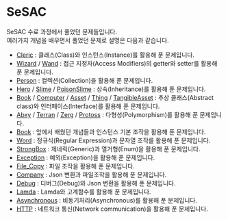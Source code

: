 # SeSAC

SeSAC 수료 과정에서 풀었던 문제들입니다. <br>
여러가지 개념을 배우면서 풀었던 문제로 설명은 다음과 같습니다.
- [Cleric](https://github.com/sinbee0402/Flutter/blob/SeSAC/Cleric.dart) : 클래스(Class)와 인스턴스(Instance)를 활용해 푼 문제입니다.
- [Wizard](https://github.com/sinbee0402/Flutter/blob/SeSAC/wizard.dart) / [Wand](https://github.com/sinbee0402/Flutter/blob/SeSAC/wand.dart) : 접근 지정자(Access Modifiers)의 getter와 setter를 활용해 푼 문제입니다. 
- [Person](https://github.com/sinbee0402/Flutter/blob/SeSAC/Person.dart) : 컬렉션(Collection)을 활용해 푼 문제입니다.
- [Hero](https://github.com/sinbee0402/Flutter/blob/SeSAC/hero.dart) / [Slime](https://github.com/sinbee0402/Flutter/blob/SeSAC/slime.dart) / [PoisonSlime](https://github.com/sinbee0402/Flutter/blob/SeSAC/poison_slime.dart) : 상속(Inheritance)를 활용해 푼 문제입니다. 
- [Book](https://github.com/sinbee0402/Flutter/blob/SeSAC/book.dart) / [Computer](https://github.com/sinbee0402/Flutter/blob/SeSAC/computer.dart) / [Asset](https://github.com/sinbee0402/Flutter/blob/SeSAC/asset.dart) / [Thing](https://github.com/sinbee0402/Flutter/blob/SeSAC/thing.dart) / [TangibleAsset](https://github.com/sinbee0402/Flutter/blob/SeSAC/tangible_asset.dart) : 추상 클래스(Abstract class)와 인터페이스(Interface)를 활용해 푼 문제입니다.
- [Abxy](https://github.com/sinbee0402/Flutter/blob/SeSAC/abxy.dart) / [Terran](https://github.com/sinbee0402/Flutter/blob/SeSAC/terran.dart) / [Zerg](https://github.com/sinbee0402/Flutter/blob/SeSAC/zerg.dart) / [Protoss](https://github.com/sinbee0402/Flutter/blob/SeSAC/protoss.dart) : 다형성(Polymorphism)를 활용해 푼 문제입니다.
- [Book](https://github.com/sinbee0402/Flutter/blob/SeSAC/Book.dart) : 앞에서 배웠던 개념들과 인스턴스 기본 조작을 활용해 푼 문제입니다.
- [Word](https://github.com/sinbee0402/Flutter/blob/SeSAC/word.dart) : 정규식(Regular Expression)과 문자열 조작를 활용해 푼 문제입니다.
- [StrongBox](https://github.com/sinbee0402/Flutter/blob/SeSAC/strongBox.dart) : 제네릭(Generic)과 열거형(Enum)을 활용해 푼 문제입니다.
- [Exception](https://github.com/sinbee0402/Flutter/blob/SeSAC/exception.dart) : 예외(Exception)을 활용해 푼 문제입니다.
- [File_Copy](https://github.com/sinbee0402/Flutter/tree/SeSAC/file_copy) : 파일 조작을 활용해 푼 문제입니다.
- [Company](https://github.com/sinbee0402/Flutter/tree/SeSAC/company) : Json 변환과 파일조작을 활용해 푼 문제입니다.
- [Debug](https://github.com/sinbee0402/Flutter/tree/SeSAC/debug) : 디버그(Debug)와 Json 변환을 활용해 푼 문제입니다.
- [Lamda](https://github.com/sinbee0402/Flutter/tree/SeSAC/lamda_function) : Lamda와 고계함수를 활용해 푼 문제입니다.
- [Asynchronous](https://github.com/sinbee0402/Flutter/tree/SeSAC/Asynchronous) : 비동기처리(Asynchronous)를 활용해 푼 문제입니다.
- [HTTP](https://github.com/sinbee0402/Flutter/tree/SeSAC/HTTP) : 네트워크 통신(Network communication)을 활용해 푼 문제입니다. 
